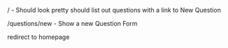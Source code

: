 / - Should look pretty
 should list out questions
 with a link to New Question

/questions/new - Show a new Question Form

  redirect to homepage